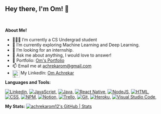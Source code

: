 <h2 title="Om Achrekar"> Hey there, I'm Om! 👋</h2>




<br />

**About Me!**

- 👨🏽‍💻 I’m currently a CS Undergrad student
- 🌱 I’m currently exploring Machine Learning and Deep Learning.
- 🤔 I’m looking for an internship.
- 💬 Ask me about anything, I would love to answer!
- 🎯 Portfolio: [Om's Portfolio](https://achrekarom.netlify.app/)
- 📫 Email me at [achrekarom@gmail.com](mailto:achrekarom@gmail.com)
- <img align="left" alt="Om's LinkedIn" width="24px" src="https://img.icons8.com/color/96/null/linkedin--v1.png" /> My LinkedIn: [Om Achrekar](https://www.linkedin.com/in/om-achrekar-9603b421a/)

**Languages and Tools:**

[![Linkedin,](https://img.icons8.com/color/30/null/python--v1.png)]()
[![JavaScript,](https://img.icons8.com/color/30/null/javascript--v1.png)]()
[![Java,](https://img.icons8.com/color/30/null/java-coffee-cup-logo--v1.png)]()
[![React Native,](https://img.icons8.com/color/30/null/react-native.png)]()
[![NodeJS,](https://img.icons8.com/fluency/30/null/node-js.png)]()
[![HTML,](https://img.icons8.com/color/30/null/html-5--v1.png)]()
[![CSS,](https://img.icons8.com/color/30/null/css3.png)]()
[![NPM,](https://img.icons8.com/color/30/null/npm.png)]()
[![Notion,](https://img.icons8.com/color/30/null/notion.png)]()
[![Trello,](https://img.icons8.com/color/30/null/trello.png)]()
[![Git,](https://img.icons8.com/color/30/null/git.png)]()
[![Heroku,](https://img.icons8.com/color/30/null/heroku.png)]()
[![Visual Studio Code,](https://img.icons8.com/color/30/null/visual-studio-code-2019.png)]()


**My Stats:**
[![achrekarom12's GitHub | Stats](https://stats.quine.sh/achrekarom12/github?theme=light)](https://quine.sh)

